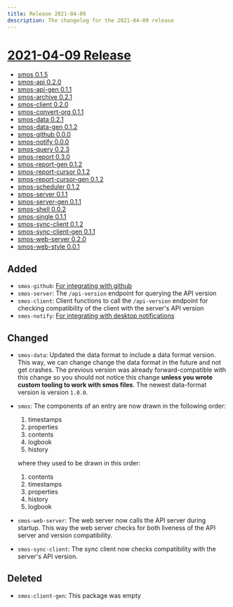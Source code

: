 ```yaml
---
title: Release 2021-04-09
description: The changelog for the 2021-04-09 release
---
```


# <a name="2021-04-09">[2021-04-09 Release](#2021-04-09)

- <a name="smos-0.1.5">[smos 0.1.5](#smos-0.1.5)
- <a name="smos-api-0.2.0">[smos-api 0.2.0](#smos-api-0.2.0)
- <a name="smos-api-gen-0.1.1">[smos-api-gen 0.1.1](#smos-api-gen-0.1.1)
- <a name="smos-archive-0.2.1">[smos-archive 0.2.1](#smos-archive-0.2.1)
- <a name="smos-client-0.2.0">[smos-client 0.2.0](#smos-client-0.2.0)
- <a name="smos-convert-org-0.1.1">[smos-convert-org 0.1.1](#smos-convert-org-0.1.1)
- <a name="smos-data-0.2.1">[smos-data 0.2.1](#smos-data-0.2.1)
- <a name="smos-data-gen-0.1.2">[smos-data-gen 0.1.2](#smos-data-gen-0.1.2)
- <a name="smos-github-0.0.0">[smos-github 0.0.0](#smos-github-0.0.0)
- <a name="smos-notify-0.0.0">[smos-notify 0.0.0](#smos-notify-0.0.0)
- <a name="smos-query-0.2.3">[smos-query 0.2.3](#smos-query-0.2.3)
- <a name="smos-report-0.3.0">[smos-report 0.3.0](#smos-report-0.3.0)
- <a name="smos-report-gen-0.1.2">[smos-report-gen 0.1.2](#smos-report-gen-0.1.2)
- <a name="smos-report-cursor-0.1.2">[smos-report-cursor 0.1.2](#smos-report-cursor-0.1.2)
- <a name="smos-report-cursor-gen-0.1.2">[smos-report-cursor-gen 0.1.2](#smos-report-cursor-gen-0.1.2)
- <a name="smos-scheduler-0.1.2">[smos-scheduler 0.1.2](#smos-scheduler-0.1.2)
- <a name="smos-server-0.1.1">[smos-server 0.1.1](#smos-server-0.1.1)
- <a name="smos-server-gen-0.1.1">[smos-server-gen 0.1.1](#smos-server-gen-0.1.1)
- <a name="smos-shell-0.0.2">[smos-shell 0.0.2](#smos-shell-0.0.2)
- <a name="smos-single-0.1.1">[smos-single 0.1.1](#smos-single-0.1.1)
- <a name="smos-sync-client-0.1.2">[smos-sync-client 0.1.2](#smos-sync-client-0.1.2)
- <a name="smos-sync-client-gen-0.1.1">[smos-sync-client-gen 0.1.1](#smos-sync-client-gen-0.1.1)
- <a name="smos-web-server-0.2.0">[smos-web-server 0.2.0](#smos-web-server-0.2.0)
- <a name="smos-web-style-0.0.1">[smos-web-style 0.0.1](#smos-web-style-0.0.1)

## Added

- `smos-github`:
  [For integrating with github](/smos-github)
- `smos-server`:
  The `/api-version` endpoint for querying the API version
- `smos-client`:
  Client functions to call the `/api-version` endpoint for checking compatibility of the client with the server's API version
- `smos-notify`:
  [For integrating with desktop notifications](/smos-notify)

## Changed

- `smos-data`:
  Updated the data format to include a data format version.
  This way, we can change change the data format in the future and not get crashes.
  The previous version was already forward-compatible with this change so you should not notice this change **unless you wrote custom tooling to work with smos files**.
  The newest data-format version is version `1.0.0`.
- `smos`:
  The components of an entry are now drawn in the following order:
  1. timestamps
  1. properties
  1. contents
  1. logbook
  1. history

  where they used to be drawn in this order:
  1. contents
  1. timestamps
  1. properties
  1. history
  1. logbook
- `smos-web-server`:
  The web server now calls the API server during startup.
  This way the web server checks for both liveness of the API server and version compatibility.
- `smos-sync-client`:
  The sync client now checks compatibility with the server's API version.

## Deleted

- `smos-client-gen`: This package was empty
